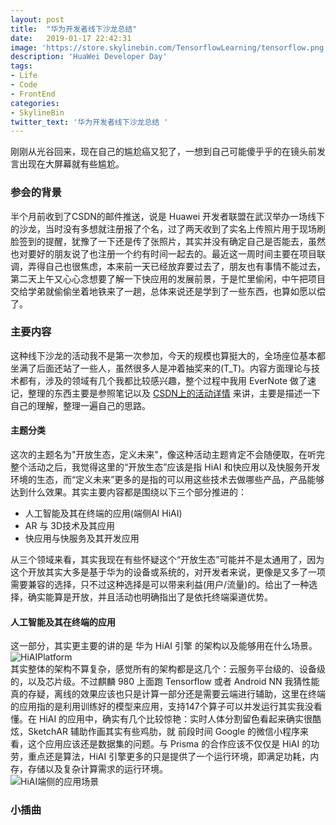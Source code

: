 ```yaml
---
layout: post
title:  "华为开发者线下沙龙总结"
date:   2019-01-17 22:42:31
image: 'https://store.skylinebin.com/TensorflowLearning/tensorflow.png'
description: 'HuaWei Developer Day'
tags:
- Life
- Code
- FrontEnd
categories:
- SkylineBin
twitter_text: '华为开发者线下沙龙总结 '
---  
```



刚刚从光谷回来，现在自己的尴尬癌又犯了，一想到自己可能傻乎乎的在镜头前发言出现在大屏幕就有些尴尬。  

### 参会的背景  
半个月前收到了CSDN的邮件推送，说是 Huawei 开发者联盟在武汉举办一场线下的沙龙，当时没有多想就注册报了个名，过了两天收到了实名上传照片用于现场刷脸签到的提醒，犹豫了一下还是传了张照片，其实并没有确定自己是否能去，虽然也对要好的朋友说了也注册一个约有时间一起去的。最近这一周时间主要在项目联调，弄得自己也很焦虑，本来前一天已经放弃要过去了，朋友也有事情不能过去，第二天上午又心心念想要了解一下快应用的发展前景，于是忙里偷闲，中午把项目交给学弟就偷偷坐着地铁来了一趟，总体来说还是学到了一些东西，也算如愿以偿了。  

### 主要内容  
这种线下沙龙的活动我不是第一次参加，今天的规模也算挺大的，全场座位基本都坐满了后面还站了一些人，虽然很多人是冲着抽奖来的(T_T)。内容方面理论与技术都有，涉及的领域有几个我都比较感兴趣，整个过程中我用 EverNote 做了速记，整理的东西主要是参照笔记以及 [CSDN上的活动详情](https://huiyi.csdn.net/activity/product/goods_list?project_id=4084) 来讲，主要是描述一下自己的理解，整理一遍自己的思路。  

#### 主题分类  
这次的主题名为"开放生态，定义未来"，像这种活动主题肯定不会随便取，在听完整个活动之后，我觉得这里的“开放生态”应该是指 HiAI 和快应用以及快服务开发环境的生态，而“定义未来”更多的是指的可以用这些技术去做哪些产品，产品能够达到什么效果。其实主要内容都是围绕以下三个部分推进的：  
- 人工智能及其在终端的应用(端侧AI HiAI)  
- AR 与 3D技术及其应用  
- 快应用与快服务及其开发应用

从三个领域来看，其实我现在有些怀疑这个“开放生态”可能并不是太通用了，因为这个开放其实大多是基于华为的设备或系统的，对开发者来说，更像是又多了一项需要兼容的选择，只不过这种选择是可以带来利益(用户/流量)的。给出了一种选择，确实能算是开放，并且活动也明确指出了是依托终端渠道优势。  

#### 人工智能及其在终端的应用  
这一部分，其实更主要的讲的是 华为 HiAI 引擎 的架构以及能够用在什么场景。
![HiAIPlatform](https://store.skylinebin.com/image/developer/HiAIPlatform.png)  
其实整体的架构不算复杂，感觉所有的架构都是这几个：云服务平台级的、设备级的，以及芯片级。不过麒麟 980 上面跑 Tensorflow 或者 Android NN 我猜性能真的存疑，离线的效果应该也只是计算一部分还是需要云端进行辅助，这里在终端的应用指的是利用训练好的模型来应用，支持147个算子可以并发运行其实我没看懂。在 HiAI 的应用中，确实有几个比较惊艳：实时人体分割留色看起来确实很酷炫，SketchAR 辅助作画其实有些鸡肋，就 前段时间 Google 的微信小程序来看，这个应用应该还是数据集的问题。与 Prisma  的合作应该不仅仅是 HiAI 的功劳，重点还是算法，HiAI  引擎更多的只是提供了一个运行环境，即满足功耗，内存，存储以及复杂计算需求的运行环境。  
![HiAI端侧的应用场景](https://store.skylinebin.com/image/developer/HiAIApplication.png)  







### 小插曲  